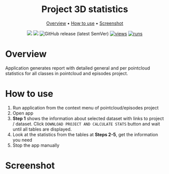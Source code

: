 <div align="center" markdown>

<img src=""/>

# Project 3D statistics

<p align="center">
  <a href="#Overview">Overview</a> •
  <a href="#How-to-Use">How to use</a> •
  <a href="#Screenshot">Screenshot</a>
</p>

[![](https://img.shields.io/badge/supervisely-ecosystem-brightgreen)](https://ecosystem.supervise.ly/apps/supervisely-ecosystem/project-3d-stats)
[![](https://img.shields.io/badge/slack-chat-green.svg?logo=slack)](https://supervise.ly/slack)
![GitHub release (latest SemVer)](https://img.shields.io/github/v/release/supervisely-ecosystem/project-3d-stats)
[![views](https://app.supervise.ly/img/badges/views/supervisely-ecosystem/project-3d-stats)](https://supervise.ly)
[![runs](https://app.supervise.ly/img/badges/runs/supervisely-ecosystem/project-3d-stats.png)](https://supervise.ly)

</div>

# Overview

Application generates report with detailed general and per pointcloud statistics for all classes in pointcloud and episodes project.

# How to use

1. Run application from the context menu of pointcloud/episodes project
2. Open app
3. **Step 1** shows the information about selected dataset with links to project / dataset. Click `DOWNLOAD PROJECT AND CALCULATE STATS` button and wait until all tables are displayed.
4. Look at the statistics from the tables at **Steps 2-5**, get the information you need
5. Stop the app manually

# Screenshot

<img src="">
